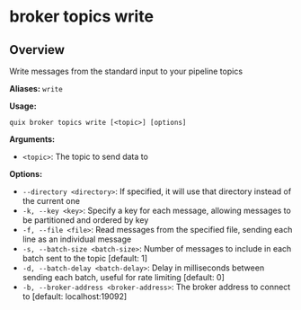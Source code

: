 # broker topics write

## Overview

Write messages from the standard input to your pipeline topics

**Aliases:** `write`

**Usage:**

```
quix broker topics write [<topic>] [options]
```

**Arguments:**

- `<topic>`: The topic to send data to

**Options:**

- `--directory <directory>`: If specified, it will use that directory instead of the current one
- `-k, --key <key>`: Specify a key for each message, allowing messages to be partitioned and ordered by key
- `-f, --file <file>`: Read messages from the specified file, sending each line as an individual message
- `-s, --batch-size <batch-size>`: Number of messages to include in each batch sent to the topic [default: 1]
- `-d, --batch-delay <batch-delay>`: Delay in milliseconds between sending each batch, useful for rate limiting [default: 0]
- `-b, --broker-address <broker-address>`: The broker address to connect to [default: localhost:19092]

